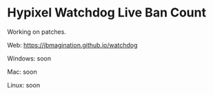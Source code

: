 # Hypixel Watchdog Live Ban Count

Working on patches.

Web: https://jbmagination.github.io/watchdog

Windows: soon

Mac: soon

Linux: soon
